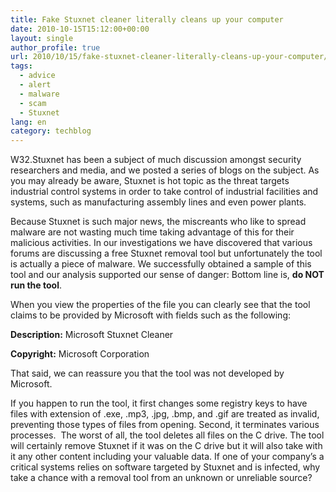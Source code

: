 ```yaml
---
title: Fake Stuxnet cleaner literally cleans up your computer
date: 2010-10-15T15:12:00+00:00
layout: single
author_profile: true
url: 2010/10/15/fake-stuxnet-cleaner-literally-cleans-up-your-computer/
tags:
  - advice
  - alert
  - malware
  - scam
  - Stuxnet
lang: en
category: techblog
---
```

W32.Stuxnet has been a subject of much discussion amongst security researchers and media, and we posted a series of blogs on the subject. As you may already be aware, Stuxnet is hot topic as the threat targets industrial control systems in order to take control of industrial facilities and systems, such as manufacturing assembly lines and even power plants.

Because Stuxnet is such major news, the miscreants who like to spread malware are not wasting much time taking advantage of this for their malicious activities. In our investigations we have discovered that various forums are discussing a free Stuxnet removal tool but unfortunately the tool is actually a piece of malware. We successfully obtained a sample of this tool and our analysis supported our sense of danger: Bottom line is, **do NOT run the tool**.

When you view the properties of the file you can clearly see that the tool claims to be provided by Microsoft with fields such as the following:

**Description:** Microsoft Stuxnet Cleaner

**Copyright:** Microsoft Corporation

That said, we can reassure you that the tool was not developed by Microsoft.

If you happen to run the tool, it first changes some registry keys to have files with extension of .exe, .mp3, .jpg, .bmp, and .gif are treated as invalid, preventing those types of files from opening. Second, it terminates various processes.  The worst of all, the tool deletes all files on the C drive. The tool will certainly remove Stuxnet if it was on the C drive but it will also take with it any other content including your valuable data. If one of your company’s a critical systems relies on software targeted by Stuxnet and is infected, why take a chance with a removal tool from an unknown or unreliable source?